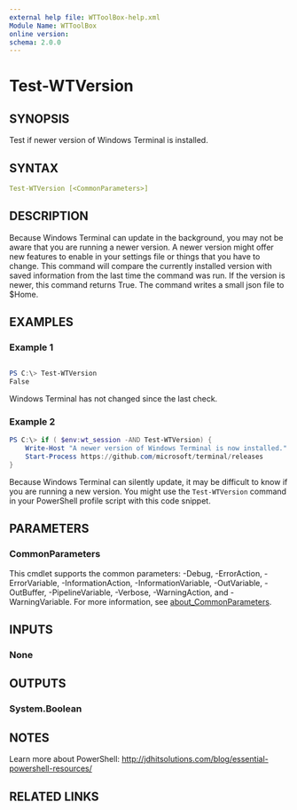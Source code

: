 ```yaml
---
external help file: WTToolBox-help.xml
Module Name: WTToolBox
online version:
schema: 2.0.0
---
```


# Test-WTVersion

## SYNOPSIS

Test if newer version of Windows Terminal is installed.

## SYNTAX

```yaml
Test-WTVersion [<CommonParameters>]
```

## DESCRIPTION

Because Windows Terminal can update in the background, you may not be aware that you are running a newer version. A newer version might offer new features to enable in your settings file or things that you have to change. This command will compare the currently installed version with saved information from the last time the command was run. If the version is newer, this command returns True. The command writes a small json file to $Home.

## EXAMPLES

### Example 1

```powershell

PS C:\> Test-WTVersion
False
```

Windows Terminal has not changed since the last check.

### Example 2

```powershell
PS C:\> if ( $env:wt_session -AND Test-WTVersion) {
    Write-Host "A newer version of Windows Terminal is now installed." -foreground Yellow
    Start-Process https://github.com/microsoft/terminal/releases
}
```

Because Windows Terminal can silently update, it may be difficult to know if you are running a new version. You might use the `Test-WTVersion` command in your PowerShell profile script with this code snippet.

## PARAMETERS

### CommonParameters

This cmdlet supports the common parameters: -Debug, -ErrorAction, -ErrorVariable, -InformationAction, -InformationVariable, -OutVariable, -OutBuffer, -PipelineVariable, -Verbose, -WarningAction, and -WarningVariable. For more information, see [about_CommonParameters](http://go.microsoft.com/fwlink/?LinkID=113216).

## INPUTS

### None

## OUTPUTS

### System.Boolean

## NOTES


Learn more about PowerShell: http://jdhitsolutions.com/blog/essential-powershell-resources/

## RELATED LINKS
